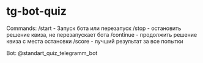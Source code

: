 ﻿# tg-bot-quiz
Commands:
  /start - Запуск бота или перезапуск
  /stop - остановить решение квиза, не перезапускает бота
  /continue - продолжить решение квиза с места остановки
  /score - лучший результат за все попытки

Bot:
  @standart_quiz_telegramm_bot
